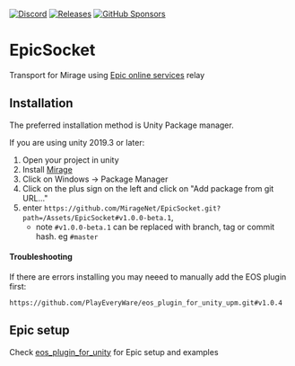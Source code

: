 [![Discord](https://img.shields.io/discord/809535064551456888.svg)](https://discordapp.com/invite/DTBPBYvexy)
[![Releases](https://img.shields.io/github/release/MirageNet/EpicSocket.svg?include_prereleases&sort=semver)](https://github.com/MirageNet/EpicSocket/releases/latest)
[![GitHub Sponsors](https://img.shields.io/github/sponsors/James-Frowen)](https://github.com/sponsors/James-Frowen)

# EpicSocket

Transport for Mirage using [Epic online services](https://dev.epicgames.com/en-US/services) relay

## Installation
The preferred installation method is Unity Package manager.

If you are using unity 2019.3 or later: 

1) Open your project in unity
2) Install [Mirage](https://github.com/MirageNet/Mirage)
3) Click on Windows -> Package Manager
4) Click on the plus sign on the left and click on "Add package from git URL..."
5) enter `https://github.com/MirageNet/EpicSocket.git?path=/Assets/EpicSocket#v1.0.0-beta.1`,
    - note `#v1.0.0-beta.1` can be replaced with branch, tag or commit hash. eg `#master`

#### Troubleshooting
If there are errors installing you may neeed to manually add the EOS plugin first:
```
https://github.com/PlayEveryWare/eos_plugin_for_unity_upm.git#v1.0.4
```


## Epic setup

Check [eos_plugin_for_unity](https://github.com/PlayEveryWare/eos_plugin_for_unity) for Epic setup and examples
